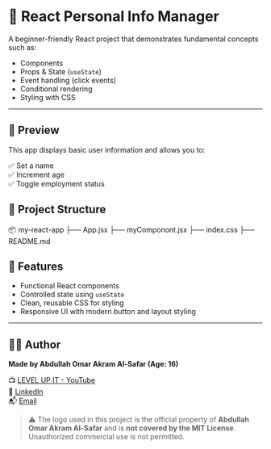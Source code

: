 # 🧠 React Personal Info Manager

A beginner-friendly React project that demonstrates fundamental concepts such as:

- Components
- Props & State (`useState`)
- Event handling (click events)
- Conditional rendering
- Styling with CSS

---

## 🚀 Preview

This app displays basic user information and allows you to:

✅ Set a name  
✅ Increment age  
✅ Toggle employment status  

## 📁 Project Structure

📦 my-react-app
├── App.jsx
├── myComponont.jsx
├── index.css
├── README.md

## 🧩 Features

- Functional React components
- Controlled state using `useState`
- Clean, reusable CSS for styling
- Responsive UI with modern button and layout styling

---

## 👨‍💻 Author

**Made by Abdullah Omar Akram Al-Safar (Age: 16)**

📺 [LEVEL UP IT - YouTube](https://www.youtube.com/@LEVEL_UP_IT)  
🔗 [LinkedIn](https://www.linkedin.com/in/abdullah-omar-2a552834b)  
📬 [Email](mailto:abodyalsafar2009@gmail.com)

> ⚠️ The logo used in this project is the official property of **Abdullah Omar Akram Al-Safar** and is **not covered by the MIT License**.
> Unauthorized commercial use is not permitted.
